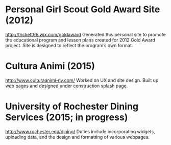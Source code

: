# Personal Girl Scout Gold Award Site (2012)
http://trickett96.wix.com/goldaward
Generated this personal site to promote the educational program and lesson plans created for 2012 Gold Award project. Site is designed to reflect the program’s own format. 

# Cultura Animi (2015)
http://www.culturaanimi-ny.com/
Worked on UX and site design. Built up web pages and designed under construction splash page. 

# University of Rochester Dining Services (2015; in progress)
http://www.rochester.edu/dining/
Duties include incorporating widgets, uploading data, and the design and formatting of various webpages.
